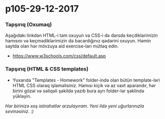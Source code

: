 # p105-29-12-2017

### Tapşırıq (Oxumaq)

Aşağıdakı linkdən HTML-i tam oxuyun və CSS-i də dərsdə keçdiklərimizin hamısını və keçmədiklərimizin də bacardığınız qədərini oxuyun. Həmin saytda olan hər mövzuya aid exercise-ları mütləq edin. 
- https://www.w3schools.com/css/default.asp

### Tapşırıq (HTML & CSS templates)
- Yuxarıda "Templates - Homework" folder-ində olan bütün template-ləri HTML CSS olaraq işləməlisiniz. Hamısı kiçik və az vaxt aparandır, hər birini gözəl və səliqəli şəkildə yazıb bura ayrı folder-lər şəklində yükləyin.

*Hər birinizə xoş istirahətlər arzulayıram. Yeni ildə yeni uğurlarınızla sevinəsiniz. :)*

